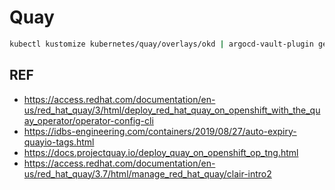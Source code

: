# Quay

```bash
kubectl kustomize kubernetes/quay/overlays/okd | argocd-vault-plugin generate - | kubectl apply -f -
```

## REF

- <https://access.redhat.com/documentation/en-us/red_hat_quay/3/html/deploy_red_hat_quay_on_openshift_with_the_quay_operator/operator-config-cli>
- <https://idbs-engineering.com/containers/2019/08/27/auto-expiry-quayio-tags.html>
- <https://docs.projectquay.io/deploy_quay_on_openshift_op_tng.html>
- <https://access.redhat.com/documentation/en-us/red_hat_quay/3.7/html/manage_red_hat_quay/clair-intro2>
